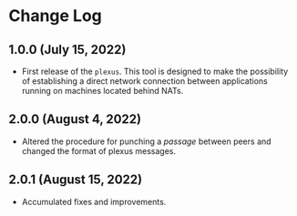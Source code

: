 # Change Log

## 1.0.0 (July 15, 2022)

- First release of the `plexus`. This tool is designed to make the possibility of establishing a direct network connection between applications running on machines located behind NATs.

## 2.0.0 (August 4, 2022)

- Altered the procedure for punching a *passage* between peers and changed the format of plexus messages.

## 2.0.1 (August 15, 2022)

- Accumulated fixes and improvements.
